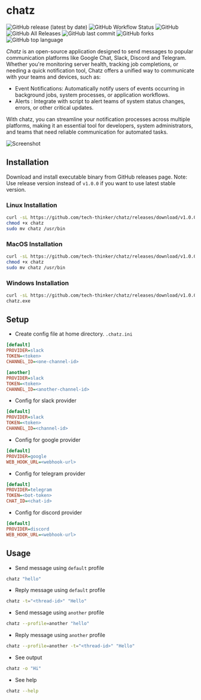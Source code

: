 # chatz
![GitHub release (latest by date)](https://img.shields.io/github/v/release/tech-thinker/chatz)
![GitHub Workflow Status](https://img.shields.io/github/actions/workflow/status/tech-thinker/chatz/release.yaml)
![GitHub](https://img.shields.io/github/license/tech-thinker/chatz)
![GitHub All Releases](https://img.shields.io/github/downloads/tech-thinker/chatz/total)
![GitHub last commit](https://img.shields.io/github/last-commit/tech-thinker/chatz)
![GitHub forks](https://img.shields.io/github/forks/tech-thinker/chatz)
![GitHub top language](https://img.shields.io/github/languages/top/tech-thinker/chatz)

<!-- ![GitHub contributors](https://img.shields.io/github/contributors/tech-thinker/chatz) -->
<!-- ![GitHub pull requests](https://img.shields.io/github/issues-pr/tech-thinker/chatz) -->
<!-- ![Coverage](https://img.shields.io/codecov/c/github/tech-thinker/chatz) -->

*Chatz* is an open-source application designed to send messages to popular communication platforms like Google Chat, Slack, Discord and Telegram. Whether you're monitoring server health, tracking job completions, or needing a quick notification tool, Chatz offers a unified way to communicate with your teams and devices, such as:

- Event Notifications: Automatically notify users of events occurring in background jobs, system processes, or application workflows.
- Alerts : Integrate with script to alert teams of system status changes, errors, or other critical updates.

With chatz, you can streamline your notification processes across multiple platforms, making it an essential tool for developers, system administrators, and teams that need reliable communication for automated tasks.

![Screenshot](https://github.com/tech-thinker/chatz/raw/main/docs/Screenshot.png)


## Installation
Download and install executable binary from GitHub releases page.
Note: Use release version instead of `v1.0.0` if you want to use latest stable version.

### Linux Installation
```sh
curl -sL https://github.com/tech-thinker/chatz/releases/download/v1.0.0/chatz-linux-amd64 -o chatz
chmod +x chatz
sudo mv chatz /usr/bin
```

### MacOS Installation
```sh
curl -sL https://github.com/tech-thinker/chatz/releases/download/v1.0.0/chatz-darwin-amd64 -o chatz
chmod +x chatz
sudo mv chatz /usr/bin
```

### Windows Installation
```sh
curl -sL https://github.com/tech-thinker/chatz/releases/download/v1.0.0/chatz-windows-amd64.exe -o chatz.exe
chatz.exe
```

## Setup
- Create config file at home directory. `.chatz.ini`
```ini
[default]
PROVIDER=slack
TOKEN=<token>
CHANNEL_ID=<one-channel-id>

[another]
PROVIDER=slack
TOKEN=<token>
CHANNEL_ID=<another-channel-id>
```

- Config for slack provider
```ini
[default]
PROVIDER=slack
TOKEN=<token>
CHANNEL_ID=<channel-id>
```

- Config for google provider
```ini
[default]
PROVIDER=google
WEB_HOOK_URL=<webhook-url>
```

- Config for telegram provider
```ini
[default]
PROVIDER=telegram
TOKEN=<bot-token>
CHAT_ID=<chat-id>
```

- Config for discord provider
```ini
[default]
PROVIDER=discord
WEB_HOOK_URL=<webhook-url>
```

## Usage
- Send message using `default` profile
```sh
chatz "hello"
```

- Reply message using `default` profile
```sh
chatz -t="<thread-id>" "Hello"
```

- Send message using `another` profile
```sh
chatz --profile=another "hello"
```

- Reply message using `another` profile
```sh
chatz --profile=another -t="<thread-id>" "Hello"
```

- See output
```sh
chatz -o "Hi"
```

- See help
```sh
chatz --help
```
